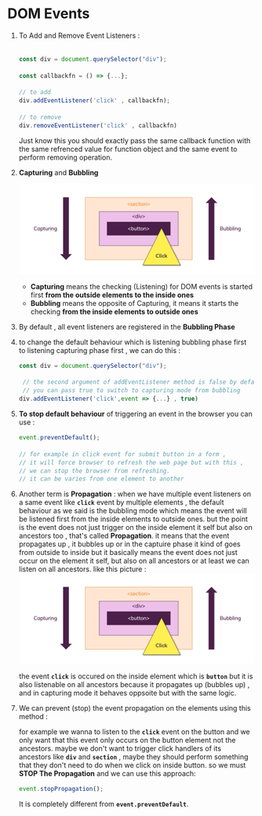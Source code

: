 # DOM Events

1. To Add and Remove Event Listeners :

   ```javascript

   const div = document.querySelector("div");

   const callbackfn = () => {...};

   // to add
   div.addEventListener('click' , callbackfn);

   // to remove
   div.removeEventListener('click' , callbackfn)

   ```

   Just know this you should exactly pass the same callback function with the same refrenced value for function object and the same event to perform removing operation.

2. **Capturing** and **Bubbling**

   ![domevents](./dom-events.png)

   - **Capturing** means the checking (Listening) for DOM events is started first **from the outside elements to the inside ones**
   - **Bubbling** means the opposite of Capturing, it means it starts the checking **from the inside elements to outside ones**

3. By default , all event listeners are registered in the **Bubbling Phase**
4. to change the default behaviour which is listening bubbling phase first to listening capturing phase first , we can do this :

   ```javascript
   const div = document.querySelector("div");

    // the second argument of addEventListener method is false by default
    // you can pass true to switch to capturing mode from bubbling
   div.addEventListener('click',event => {...} , true)
   ```

5. **To stop default behaviour** of triggering an event in the browser you can use :

   ```javascript
   event.preventDefault();

   // for example in click event for submit button in a form ,
   // it will force browser to refresh the web page but with this ,
   // we can stop the browser from refreshing.
   // it can be varies from one element to another
   ```

6. Another term is **Propagation** : when we have multiple event listeners on a same event like **`click`** event by multiple elements , the default behaviour as we said is the bubbling mode which means the event will be listened first from the inside elements to outside ones. but the point is the event does not just trigger on the inside element it self but also on ancestors too , that's called **Propagation**. it means that the event propagates up , it bubbles up or in the captuire phase it kind of goes from outside to inside but it basically means the event does not just occur on the element it self, but also on all ancestors or at least we can listen on all ancestors. like this picture :
   ![dom-events](./dom-events.png)

   the event **`click`** is occured on the inside element which is **`button`** but it is also listenable on all ancestors because it propagates up (bubbles up) , and in capturing mode it behaves oppsoite but with the same logic.

7. We can prevent (stop) the event propagation on the elements using this method :

   for example we wanna to listen to the **`click`** event on the button and we only want that this event only occurs on the button element not the ancestors. maybe we don't want to trigger click handlers of its ancestors like **`div`** and **`section`** , maybe they should perform something that they don't need to do when we click on inside button. so we must **STOP The Propagation** and we can use this approach:

   ```javascript
   event.stopPropagation();
   ```

   It is completely different from **`event.preventDefault`**.
